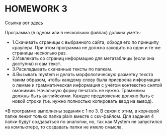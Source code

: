 # HOMEWORK 3


Ссылка вот *[здесь]()*


Программа (в одном или в нескольких файлах) должна уметь:

* 1.Скачивать страницы с выбранного сайта, обходя его по принципу краулера. При этом программа не должна заходить на одни и те же страницы несколько раз.
* 2.Извлекать со страниц информацию для метатаблицы (если она доступна) и сам текст.
* 3.Раскладывать скачанные тексты по папкам.
* 4.Вызывать mystem и делать морфологическую разметку текста таким образом, чтобы каждому слову была присвоена информация о лемме и грамматическая информация с учётом контекстно снятой омонимии. Начальную форму печатать не нужно. Граммемы должны быть английскими. Каждое предложение должно быть с новой строки (т.е. нужно полностью копировать ввод на вывод).


*В программе выполнены задания с 1 по 3. В связи с этим, в корневой папке лежит только папка plain вместе с csv-файлом.
Для задания 4 папки будут создаваться по аналогии, но, так как Mystem не запустился на компьютере, то создавать папки не имело смысла.

